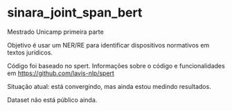 # sinara_joint_span_bert
Mestrado Unicamp primeira parte

Objetivo é usar um NER/RE para identificar dispositivos normativos em textos jurídicos.

Código foi baseado no spert. Informações sobre o código e funcionalidades em https://github.com/lavis-nlp/spert

Situação atual: está convergindo, mas ainda estou medindo resultados.

Dataset não está público ainda.
